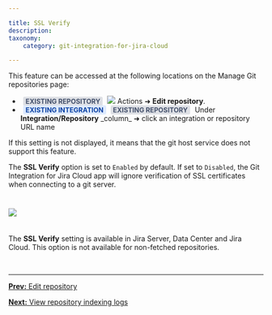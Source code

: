 ```yaml
---

title: SSL Verify
description:
taxonomy:
    category: git-integration-for-jira-cloud

---
```


This feature can be accessed at the following locations on the Manage Git repositories page:

<ul>
    <li>
        <b style='background-color:#DEE0E5; padding:1px 5px; color:#44516C; border-radius:3px; margin: 0 5px; font-size: small;'>EXISTING REPOSITORY</b> <img src='/wp-content/uploads/actions-icon.png' /> Actions ➜ <b>Edit repository</b>.
    </li>
    <li><b style='background-color:#DEEAFE; padding:1px 5px; color:#0C42A3; border-radius:3px; margin: 0 0 0 5px; font-size: small;'>EXISTING INTEGRATION</b> <b style='background-color:#DEE0E5; padding:1px 5px; color:#44516C; border-radius:3px; margin: 0 5px; font-size: small;'>EXISTING REPOSITORY</b> Under <b>Integration/Repository</b> _column_ ➜ click an integration or repository URL name
    </li>
</ul>

<div class="bbb-callout bbb--note">
    <div class="irow">
    <div class="ilogobox">
        <span class="logoimg"></span>
    </div>
    <div class="imsgbox">
        If this setting is not displayed, it means that the git host service does not support this feature.
    </div>
    </div>
</div>

The **SSL Verify** option is set to `Enabled` by default. If set to `Disabled`, the Git Integration for Jira Cloud app will ignore verification of SSL certificates when connecting to a git server.

<img src='/wp-content/uploads/gitcloud-edit-repo-cfg-ssl-verify.png' style='dispay:block;max-width:100%;margin: 25px auto 35px auto' />

<div class="bbb-callout bbb--info">
    <div class="irow">
    <div class="ilogobox">
        <span class="logoimg"></span>
    </div>
    <div class="imsgbox">
        The <b>SSL Verify</b> setting is available in Jira Server, Data Center and Jira Cloud. This option is not available for non-fetched repositories.
    </div>
    </div>
</div>

&nbsp;
* * *

[**Prev:** Edit repository](/git-integration-for-jira-cloud/edit-repository-gij-cloud)

[**Next:** View repository indexing logs](/git-integratin-for-jira-cloud/view-repository-indexing-logs-gij-cloud)

